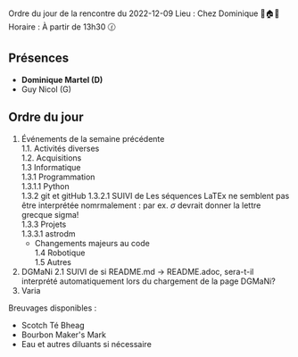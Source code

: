 Ordre du jour de la rencontre du 2022-12-09
Lieu :    Chez Dominique 🌲🏠🌳  
Horaire : À partir de 13h30 🕜  
## Présences
* **Dominique Martel (D)**
* Guy Nicol (G)

## Ordre du jour
1. Événements de la semaine précédente  
  1.1.  Activités diverses  
  1.2.  Acquisitions  
  1.3 Informatique  
    1.3.1 Programmation  
      1.3.1.1 Python  
    1.3.2 git et gitHub 
      1.3.2.1 SUIVI de Les séquences LaTEx ne semblent pas être interprétée nomrmalement : par ex. $\sigma$ devrait donner la lettre grecque sigma!  
    1.3.3 Projets  
      1.3.3.1 astrodm  
      - Changements majeurs au code  
1.4 Robotique  
1.5 Autres 
2. DGMaNi 
  2.1 SUIVI de si README.md -> README.adoc, sera-t-il interprété automatiquement lors du chargement de la page DGMaNi? 
4. Varia  

Breuvages disponibles :
  * Scotch Té Bheag
  * Bourbon Maker's Mark
  * Eau et autres diluants si nécessaire
